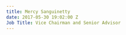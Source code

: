 ```yaml
---
title: Mercy Sanguinetty
date: 2017-05-30 19:02:00 Z
Job Title: Vice Chairman and Senior Advisor
---
```


